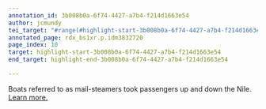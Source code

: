 ```yaml
---
annotation_id: 3b008b0a-6f74-4427-a7b4-f214d1663e54
author: jcmundy
tei_target: "#range(#highlight-start-3b008b0a-6f74-4427-a7b4-f214d1663e54, #highlight-end-3b008b0a-6f74-4427-a7b4-f214d1663e54)"
annotated_page: rdx_bs1xr.p.idm3832720
page_index: 10
target: highlight-start-3b008b0a-6f74-4427-a7b4-f214d1663e54
end_target: highlight-end-3b008b0a-6f74-4427-a7b4-f214d1663e54

---
```

Boats referred to as mail-steamers took passengers up and down the Nile. <a href="https://catalog.hathitrust.org/Record/001969708">Learn more.</a>